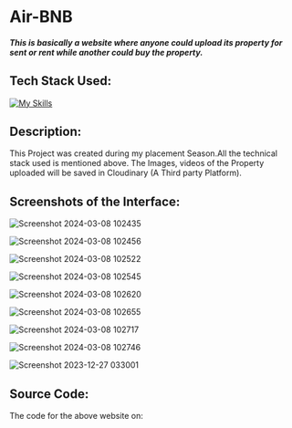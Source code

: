 # Air-BNB

##### This is basically a website where anyone could upload its property for sent or rent while another could buy the property.

## Tech Stack Used:

[![My Skills](https://skillicons.dev/icons?i=js,css,bootstrap,mongodb,express,node.js)](https://skillicons.dev)

## Description:

This Project was created during my placement Season.All the technical stack used is mentioned above.
The Images, videos of the Property uploaded will be saved in Cloudinary (A Third party Platform).

## Screenshots of the Interface:

![Screenshot 2024-03-08 102435](https://github.com/pragyasingh-29/Air-BNB/assets/129204388/d1b56bba-facd-4ffd-9621-3b3d6e3f77ed)

![Screenshot 2024-03-08 102456](https://github.com/pragyasingh-29/Air-BNB/assets/129204388/3da8444e-bfad-429d-bc02-be5e46de541e)


![Screenshot 2024-03-08 102522](https://github.com/pragyasingh-29/Air-BNB/assets/129204388/632665bb-adfa-4dac-bf65-f514b0aaf5e6)


![Screenshot 2024-03-08 102545](https://github.com/pragyasingh-29/Air-BNB/assets/129204388/1909ff9a-aaa7-45b6-bef4-6751423229d5)



![Screenshot 2024-03-08 102620](https://github.com/pragyasingh-29/Air-BNB/assets/129204388/b9391c17-8643-4437-bceb-81681d09505f)


![Screenshot 2024-03-08 102655](https://github.com/pragyasingh-29/Air-BNB/assets/129204388/0572d20c-a386-4d5b-8df8-6d3a07b87188)


![Screenshot 2024-03-08 102717](https://github.com/pragyasingh-29/Air-BNB/assets/129204388/cb6b2b60-b754-42bb-b350-ae8bfd0b8217)


![Screenshot 2024-03-08 102746](https://github.com/pragyasingh-29/Air-BNB/assets/129204388/72e6a43b-f8ff-47fd-a2c5-262e21a82cc1)

![Screenshot 2023-12-27 033001](https://github.com/pragyasingh-29/Air-BNB/assets/129204388/e009b7e0-445a-40fd-b0ec-3c72d4dbfb52)


## Source Code:
The code for the above website on:
